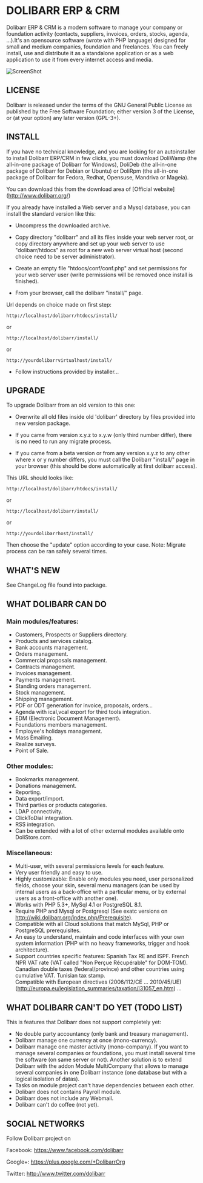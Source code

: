 # DOLIBARR ERP & CRM

Dolibarr ERP & CRM is a modern software to manage your company or foundation activity (contacts, suppliers, invoices, orders, stocks, agenda, ...).It's an opensource software (wrote with PHP language) designed for small and medium companies, foundation and freelances. You can freely install, use and distribute it as a standalone application or as a web application to use it from every internet access and media.

![ScreenShot](http://www.dolibarr.org/images/dolibarr_screenshot1_640x400.png)


## LICENSE

Dolibarr is released under the terms of the GNU General Public License as published by the Free Software Foundation; either version 3 of the License, or (at your option) any later version (GPL-3+).



## INSTALL

If you have no technical knowledge, and you are looking for an autoinstaller to install Dolibarr ERP/CRM in few clicks, you must download DoliWamp (the all-in-one package of Dolibarr for Windows), DoliDeb (the all-in-one package of Dolibarr for Debian or Ubuntu) or DoliRpm (the all-in-one package of Dolibarr for Fedora, Redhat, Opensuse, Mandriva or Mageia).

You can download this from the download area of [Official website] (<http://www.dolibarr.org/>)

If you already have installed a Web server and a Mysql database, you can install the standard version like this:

- Uncompress the downloaded archive.

- Copy directory "dolibarr" and all its files inside your web server root, or copy directory anywhere and set up your web server to use "dolibarr/htdocs" as root for a new web server virtual host (second choice need to be server administrator).
  
- Create an empty file "htdocs/conf/conf.php" and set permissions for your web server user (write permissions will be removed once install is finished).
  
- From your browser, call the dolibarr "install/" page.

Url depends on choice made on first step:

	http://localhost/dolibarr/htdocs/install/
or

	http://localhost/dolibarr/install/
or

	http://yourdolibarrvirtualhost/install/
   
- Follow instructions provided by installer...



## UPGRADE

To upgrade Dolibarr from an old version to this one:

- Overwrite all old files inside old 'dolibarr' directory by files provided into new version package.
  
- If you came from version x.y.z to x.y.w (only third number differ), there is no need to run any migrate process.
  
- If you came from a beta version or from any version x.y.z to any other where x or y number differs, you must call the Dolibarr "install/" page in your browser (this should be done automatically at first dolibarr access).

This URL should looks like:

	http://localhost/dolibarr/htdocs/install/
or

	http://localhost/dolibarr/install/
or

	http://yourdolibarrhost/install/

Then choose the "update" option according to your case.
Note: Migrate process can be ran safely several times.
  


## WHAT'S NEW

See ChangeLog file found into package.



## WHAT DOLIBARR CAN DO

### Main modules/features:

- Customers, Prospects or Suppliers directory.
- Products and services catalog.
- Bank accounts management.
- Orders management.
- Commercial proposals management.
- Contracts management.
- Invoices management.
- Payments management.
- Standing orders management.
- Stock management.
- Shipping management.
- PDF or ODT generation for invoice, proposals, orders...
- Agenda with ical,vcal export for third tools integration.
- EDM (Electronic Document Management).
- Foundations members management.
- Employee's holidays management.
- Mass Emailing.
- Realize surveys.
- Point of Sale.

### Other modules:

- Bookmarks management.
- Donations management.
- Reporting.
- Data export/import.
- Third parties or products categories. 
- LDAP connectivity.
- ClickToDial integration.
- RSS integration.
- Can be extended with a lot of other external modules available onto DoliStore.com.

### Miscellaneous:

- Multi-user, with several permissions levels for each feature.
- Very user friendly and easy to use.
- Highly customizable: Enable only modules you need, user personalized fields, choose your skin, several menu managers (can be used by internal users as a back-office with a particular menu, or by external users as a front-office with another one).
- Works with PHP 5.3+, MySql 4.1 or PostgreSQL 8.1.
- Require PHP and Mysql or Postgresql (See exatc versions on http://wiki.dolibarr.org/index.php/Prerequisite).
- Compatible with all Cloud solutions that match MySql, PHP or PostgreSQL prerequisites.
- An easy to understand, maintain and code interfaces with your own system information (PHP with no heavy frameworks, trigger and hook architecture).
- Support countries specific features:
   Spanish Tax RE and ISPF.
   French NPR VAT rate (VAT called "Non Perçue Récupérable" for DOM-TOM).
   Canadian double taxes (federal/province) and other countries using cumulative VAT.
   Tunisian tax stamp.  
   Compatible with European directives (2006/112/CE ... 2010/45/UE) (http://europa.eu/legislation_summaries/taxation/l31057_en.htm)
   ...


## WHAT DOLIBARR CAN'T DO YET (TODO LIST)

This is features that Dolibarr does not support completely yet:

- No double party accountancy (only bank and treasury management).
- Dolibarr manage one currency at once (mono-currency).
- Dolibarr manage one master activity (mono-company). If you want to manage several companies or foundations, you must install several time the software (on same server or not). Another solution is to extend Dolibarr with the addon Module MultiCompany that allows to manage several companies in one Dolibarr instance (one database but with a logical isolation of datas).
- Tasks on module project can't have dependencies between each other.
- Dolibarr does not contains Payroll module.
- Dolibarr does not include any Webmail.
- Dolibarr can't do coffee (not yet).


## SOCIAL NETWORKS

Follow Dolibarr project on

Facebook: <https://www.facebook.com/dolibarr>

Google+: <https://plus.google.com/+DolibarrOrg>

Twitter: <http://www.twitter.com/dolibarr>

